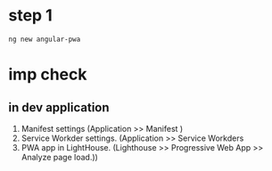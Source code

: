 # step 1
 `ng new angular-pwa`
# imp check 
 ## in dev application
 1.  Manifest settings (Application >> Manifest )
 2.   Service Workder settings. (Application >> Service Workders
 3.   PWA app in LightHouse. (Lighthouse >> Progressive Web App >>  Analyze page load.))
